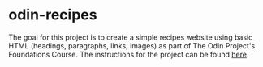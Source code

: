 # odin-recipes

The goal for this project is to create a simple recipes website using basic HTML (headings, paragraphs, links, images) as part of The Odin Project's Foundations Course. The instructions for the project can be found <a href="https://www.theodinproject.com/lessons/foundations-recipes">here</a>.